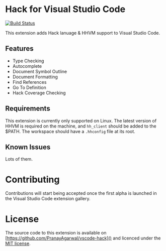 # Hack for Visual Studio Code

[![Build Status](https://travis-ci.org/PranayAgarwal/vscode-hack.svg?branch=master)](https://travis-ci.org/PranayAgarwal/vscode-hack)

This extension adds Hack lanuage & HHVM support to Visual Studio Code.

## Features

* Type Checking
* Autocomplete
* Document Symbol Outline
* Document Formatting
* Find References
* Go To Definition
* Hack Coverage Checking 

## Requirements

This extension is currently only supported on Linux. The latest version of HHVM is required on the machine, and `hh_client` should be added to the $PATH. The workspace should have a `.hhconfig` file at its root.    

## Known Issues

Lots of them.

# Contributing

Contributions will start being accepted once the first alpha is launched in the Visual Studio Code extension gallery. 

# License

The source code to this extension is available on [https://github.com/PranayAgarwal/vscode-hack]() and licenced under the [MIT license](LICENSE.md).
